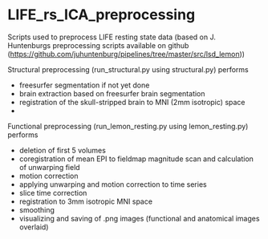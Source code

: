 # LIFE_rs_ICA_preprocessing

Scripts used to preprocess LIFE resting state data (based on J. Huntenburgs preprocessing scripts available on github 
(https://github.com/juhuntenburg/pipelines/tree/master/src/lsd_lemon))

Structural preprocessing (run_structural.py using structural.py) performs

- freesurfer segmentation if not yet done
- brain extraction based on freesurfer brain segmentation
- registration of the skull-stripped brain to MNI (2mm isotropic) space
- 
Functional preprocessing (run_lemon_resting.py using lemon_resting.py) performs

- deletion of first 5 volumes
- coregistration of mean EPI to fieldmap magnitude scan and calculation of unwarping field
- motion correction
- applying unwarping and motion correction to time series
- slice time correction
- registration to 3mm isotropic MNI space
- smoothing
- visualizing and saving of .png images (functional and anatomical images overlaid)

